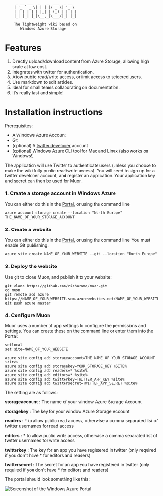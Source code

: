 ```
	 _ __ ___  _   _  ___  _ __  
	| '_ ` _ \| | | |/ _ \| '_ \ 
	| | | | | | |_| | (_) | | | |
	|_| |_| |_|\__,_|\___/|_| |_|

	The lightweight wiki based on 
	   Windows Azure Storage
```

# Features

 1. Directly upload/download content from Azure Storage, allowing high scale at low cost.
 1. Integrates with twitter for authentication.
 1. Allow public read/write access, or limit access to selected users.
 1. Use markdown to edit articles.
 1. Ideal for small teams collaborating on documentation.
 1. It's really fast and simple!

# Installation instructions

Prerequisites:

 * A Windows Azure Account
 * Git
 * (optional) A [twitter developer](https://dev.twitter.com) account
 * (optional) [Windows Azure CLI tool for Mac and Linux](https://github.com/windowsazure/azure-sdk-tools-xplat) (also works on Windows!)

The application will use Twitter to authenticate users (unless you choose to make the wiki fully public read/write access). You will need to sign up for a twitter developer account, and register an application. Your application key and secret can then be used for Muon.

### 1. Create a storage account in Windows Azure

You can either do this in the [Portal](https://manage.windowsazure.com/#Workspace/StorageExtension/storage), or using the command line:

```
azure account storage create --location "North Europe" THE_NAME_OF_YOUR_STORAGE_ACCOUNT
```

### 2. Create a website

You can either do this in the [Portal](https://manage.windowsazure.com/#Workspace/WebsiteExtension/websites), or using the command line. You must enable Git publishing.

```
azure site create NAME_OF_YOUR_WEBSITE --git --location "North Europe"
```

### 3. Deploy the website

Use git to clone Muon, and publish it to your website:

```
git clone https://github.com/richorama/muon.git
cd muon
git remote add azure https://NAME_OF_YOUR_WEBSITE.scm.azurewebsites.net/NAME_OF_YOUR_WEBSITE.git
git push azure master
```

### 4. Configure Muon

Muon uses a number of app settings to configure the permissions and settings. You can create these on the command line or enter them into the Portal:

```
setlocal
set site=NAME_OF_YOUR_WEBSITE

azure site config add storageaccount=THE_NAME_OF_YOUR_STORAGE_ACCOUNT %site%
azure site config add storagekey=YOUR_STORAGE_KEY %SITE%
azure site config add readers=* %site%
azure site config add editors=* %site%
azure site config add twitterkey=TWITTER_APP_KEY %site%
azure site config add twittersecret=TWITTER_APP_SECRET %site%
```

The setting are as follows:

__storageaccount__ : The name of your window Azure Storage Account

__storagekey__ : The key for your window Azure Storage Account

__readers__ : * to allow public read access, otherwise a comma separated list of twitter usernames for read access

__editors__ : * to allow public write access, otherwise a comma separated list of twitter usernames for write access

__twitterkey__ : The key for an app you have registered in twitter (only required if you don't have * for editors and readers)

__twittersecret__ : The secret for an app you have registered in twitter (only required if you don't have * for editors and readers)


The portal should look something like this:

![Screenshot of the Windows Azure Portal](http://wp.me/a17TJV-bl)
